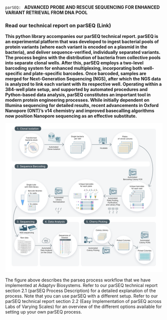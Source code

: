 `parSEQ: ` **ADVANCED PROBE AND RESCUE SEQUENCING FOR
ENHANCED VARIANT RETRIEVAL FROM DNA POOL**

### Read our technical report on parSEQ (Link)

**This python library accompanies our parSEQ technical report. parSEQ is an experimental platform that was developed to ingest bacterial pools of protein variants (where each variant is encoded on a plasmid in the bacteria), and deliver sequence-verified, individually separated variants. The process begins with the distribution of bacteria from collective pools into separate clonal wells. After this, parSEQ employs a two-level barcoding system for enhanced multiplexing, incorporating both well-specific and plate-specific barcodes. Once barcoded, samples are merged for Next-Generation Sequencing (NGS), after which the NGS data is analyzed to link each variant with its respective well. Operating within a 384-well plate setup, and supported by automated procedures and Python-based data analysis, parSEQ constitutes an important tool in modern protein engineering processes. While initially dependent on Illumina sequencing for detailed results, recent advancements in Oxford Nanopore (ONT)’s v14 chemistry and improved basecalling algorithms now position Nanopore sequencing as an effective substitute.**

![parSEQ Process Workflow](docs/images/parseq-process-workflow.png)

The figure above describes the parseq process workflow that we have implemented at Adaptyv Biosystems. Refer to our parSEQ technical report section 2.1 (parSEQ Process Description) for a detailed explanation of the process. Note that you can use parSEQ with a different setup. Refer to our parSEQ technical report section 2.2 (Easy Implementation of parSEQ across Labs of Varying Scales) for an overview of the different options available for setting up your own parSEQ process.
